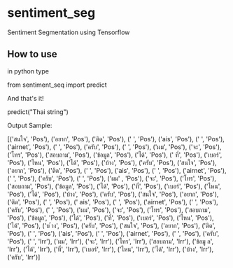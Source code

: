 # sentiment_seg
Sentiment Segmentation using Tensorflow

## How to use

in python type

from sentiment_seq import predict

And that's it!

predict("Thai string")

Output Sample:

[('สนใจ', 'Pos'), ('อยาก', 'Pos'), ('ติด', 'Pos'), (' ', 'Pos'), ('ais', 'Pos'), (' ', 'Pos'), ('airnet', 'Pos'), (' ', 'Pos'), ('ครับ', 'Pos'), (' ', 'Pos'), ('ผม', 'Pos'), ('จะ', 'Pos'), ('โทร', 'Pos'), ('สอบถาม', 'Pos'), ('ข้อมูล', 'Pos'), ('ได้', 'Pos'), ('
ที่', 'Pos'), ('เบอร์', 'Pos'), ('ไหน', 'Pos'), ('ได้', 'Pos'), ('บ้าง', 'Pos'), ('ครับ', 'Pos'), ('สนใจ', 'Pos'), ('อยาก', 'Pos'), ('ติด', 'Pos'), (' ', 'Pos'), ('ais', 'Pos'), (' ', 'Pos'), ('airnet', 'Pos'), (' ', 'Pos'), ('ครับ', 'Pos'), (' ', 'Pos'), ('ผม'
, 'Pos'), ('จะ', 'Pos'), ('โทร', 'Pos'), ('สอบถาม', 'Pos'), ('ข้อมูล', 'Pos'), ('ได้', 'Pos'), ('ที่', 'Pos'), ('เบอร์', 'Pos'), ('ไหน', 'Pos'), ('ได้', 'Pos'), ('บ้าง', 'Pos'), ('ครับ', 'Pos'), ('สนใจ', 'Pos'), ('อยาก', 'Pos'), ('ติด', 'Pos'), (' ', 'Pos'), ('
ais', 'Pos'), (' ', 'Pos'), ('airnet', 'Pos'), (' ', 'Pos'), ('ครับ', 'Pos'), (' ', 'Pos'), ('ผม', 'Pos'), ('จะ', 'Pos'), ('โทร', 'Pos'), ('สอบถาม', 'Pos'), ('ข้อมูล', 'Pos'), ('ได้', 'Pos'), ('ที่', 'Pos'), ('เบอร์', 'Pos'), ('ไหน', 'Pos'), ('ได้', 'Pos'), ('บ
้าง', 'Pos'), ('ครับ', 'Pos'), ('สนใจ', 'Pos'), ('อยาก', 'Pos'), ('ติด', 'Pos'), (' ', 'Pos'), ('ais', 'Pos'), (' ', 'Pos'), ('airnet', 'Pos'), (' ', 'Pos'), ('ครับ', 'Pos'), (' ', 'Irr'), ('ผม', 'Irr'), ('จะ', 'Irr'), ('โทร', 'Irr'), ('สอบถาม', 'Irr'), ('ข้อมู
ล', 'Irr'), ('ได้', 'Irr'), ('ที่', 'Irr'), ('เบอร์', 'Irr'), ('ไหน', 'Irr'), ('ได้', 'Irr'), ('บ้าง', 'Irr'), ('ครับ', 'Irr')]
